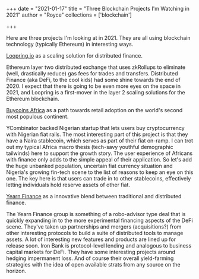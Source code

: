 +++
date = "2021-01-17"
title = "Three Blockchain Projects I'm Watching in 2021"
author = "Royce"
collections = ['blockchain']

+++

Here are three projects I'm looking at in 2021. They are all using blockchain technology (typically Ethereum) in interesting ways.

<!--more-->

[Loopring.io](https://loopring.io/#/) as a scaling solution for distributed finance. 
 
Ethereum layer two distributed exchange that uses zkRollups to eliminate (well, drastically reduce) gas fees for trades and transfers. Distributed Finance (aka DeFi, to the cool kids) had some shine towards the end of 2020. I expect that there is going to be even more eyes on the space in 2021, and Loopring is a first-mover in the layer 2 scaling solutions for the Ethereum blockchain. 


[Buycoins Africa](https://buycoins.africa/) as a path towards retail adoption on the world's second most populous continent. 

YCombinator backed Nigerian startup that lets users buy cryptocurrency with Nigerian fiat rails. The most interesting part of this project is that they have a Naira stablecoin, which serves as part of their fiat on-ramp. I can trot out my typical Africa macro thesis (tech-savy youthful demographic tailwinds) here to support the growth story. The user experience of Africans with finance only adds to the simple appeal of their application. So let's add the huge unbanked population, uncertain fiat currency situation and Nigeria's growing fin-tech scene to the list of reasons to keep an eye on this one. The key here is that users can trade in to other stablecoins, effectively letting individuals hold reserve assets of other fiat. 


[Yearn Finance](https://yearn.finance/) as a innovative blend between traditional and distributed finance.  

The Yearn Finance group is something of a robo-advisor type deal that is quickly expanding in to the more experimental financing aspects of the DeFi scene. They've taken up partnerships and mergers (acquisitions?) from other interesting protocols to build a suite of distributed tools to manage assets. A lot of interesting new features and products are lined up for release soon. Iron Bank is protocol-level lending and analogous to business capital markets for DeFi. They have some interesting projects around hedging impermanent loss. And of course their overall yield-farming strategies with the idea of open available strats from any source on the horizon. 
